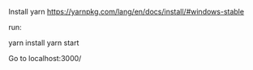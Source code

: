 Install yarn https://yarnpkg.com/lang/en/docs/install/#windows-stable

run:

yarn install
yarn start

Go to localhost:3000/